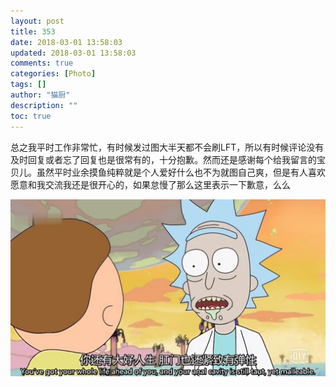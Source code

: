 ```yaml
---
layout: post
title: 353
date: 2018-03-01 13:58:03
updated: 2018-03-01 13:58:03
comments: true
categories: [Photo]
tags: []
author: "猫厨"
description: ""
toc: true
---
```


<p>总之我平时工作非常忙，有时候发过图大半天都不会刷LFT，所以有时候评论没有及时回复或者忘了回复也是很常有的，十分抱歉。然而还是感谢每个给我留言的宝贝儿。虽然平时业余摸鱼纯粹就是个人爱好什么也不为就图自己爽，但是有人喜欢愿意和我交流我还是很开心的，如果怠慢了那么这里表示一下歉意，么么</p>

![](https://raw.githubusercontent.com/alicewish/meowchain247/master/img_cVZNdzJtQk9JV2Y3N1pMd05TNjJnTERsU0ExWTl4anJ5aU1oWWc2U29NKzRpYlpPbkZMV0ZBPT0.jpg)